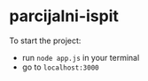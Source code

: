# parcijalni-ispit

To start the project:

- run `node app.js` in your terminal
- go to `localhost:3000`
